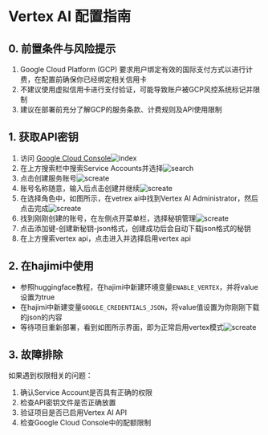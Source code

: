 # Vertex AI 配置指南
## 0. 前置条件与风险提示
1. Google Cloud Platform (GCP) 要求用户绑定有效的国际支付方式以进行计费，在配置前确保你已经绑定相关信用卡
2. 不建议使用虚拟信用卡进行支付验证，可能导致账户被GCP风控系统标记并限制
3. 建议在部署前充分了解GCP的服务条款、计费规则及API使用限制
## 1. 获取API密钥
1. 访问 [Google Cloud Console](https://console.cloud.google.com/)![index](./img/vertex/index.png)
2. 在上方搜索栏中搜索Service Accounts并选择![search](./img/vertex/search.png)
3. 点击创建服务账号![screate](./img/vertex/create.png)
4. 账号名称随意，输入后点击创建并继续![screate](./img/vertex/name.png)
5. 在选择角色中，如图所示，在vetrex ai中找到Vertex Al Administrator，然后点击完成![screate](./img/vertex/admin.png)
6. 找到刚刚创建的账号，在左侧点开菜单栏，选择秘钥管理![screate](./img/vertex/main.png)
7. 点击添加键-创建新秘钥-json格式，创建成功后会自动下载json格式的秘钥
8. 在上方搜索vertex api，点击进入并选择启用vertex api
## 2. 在hajimi中使用
- 参照huggingface教程，在hajimi中新建环境变量`ENABLE_VERTEX`，并将value设置为true
- 在hajimi中新建变量`GOOGLE_CREDENTIALS_JSON`，将value值设置为你刚刚下载的json的内容
- 等待项目重新部署，看到如图所示界面，即为正常启用vertex模式![screate](./img/vertex/vertex.png)

## 3. 故障排除
如果遇到权限相关的问题：
1. 确认Service Account是否具有正确的权限
2. 检查API密钥文件是否正确放置
3. 验证项目是否已启用Vertex AI API
4. 检查Google Cloud Console中的配额限制
